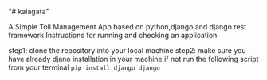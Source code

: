 "# kalagata" 

A Simple Toll Management App based on python,django and django rest framework
Instructions for running and checking an application

step1: clone the repository into  your local machine
step2: make sure you have already djano installation in your machine if not run the following script from your terminal ```pip install django django```
